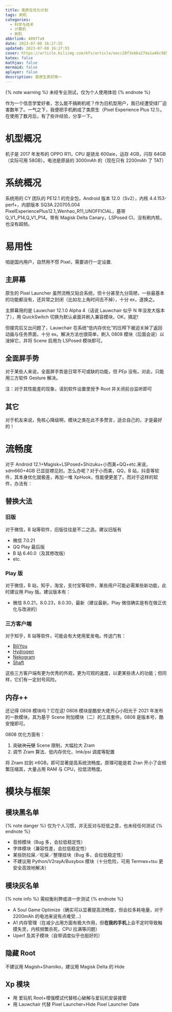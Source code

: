 ```yaml
---
title: 类原生优化计划
tags: 刷机
categories:
  - 科学与技术
  - 计算机
  - 刷机
abbrlink: 4097fa9
date: 2023-07-08 16:27:55
updated: 2023-07-08 16:27:55
cover: https://article.biliimg.com/bfs/article/eecc20f3eb6a274a1a46c985c1706df57bfde092.jpg@1e_1c.webp
katex: false
mathjax: false
mermaid: false
aplayer: false
description: 类原生真好用～
---
```


{% note warning %}
未经专业测试，仅为个人使用体验
{% endnote %}

作为一个信息学爱好者，怎么能不搞刷机呢？作为旧机型用户，我已经遭受绿厂迫害数年了。一气之下，我便把手机刷成了类原生（Pixel Experience Plus 12.1）。在使用了数月后，有了些许经验，分享一下。

# 机型概况

机子是 2017 年发布的 OPPO R11，CPU 是骁龙 600aie，运存 4GB，闪存 64GB（实际可用 58GB）。电池是原装的 3000mAh 的（现在只有 2200mAh 了 TAT）

# 系统概况

系统用的 CY 团队的 PE12.1 的完全包，Android 版本 12.0（Sv2），内核 4.4.153-perf+，内部版本 SQ3A.220705.004 PixelExperiencePlus12.1_Wenhao_R11_UNOFFICIAL，基带 Q_V1_P14,Q_V1_P14。带有 Magisk Delta Canary，LSPosed CI，没有刷内核，也没有超频。

# 易用性

咱是国内用户，自然用不惯 Pixel，需要进行一定设置.

## 主屏幕

原生的 Pixel Launcher 虽然流畅又贴合系统，但十分甚至九分简陋，一些最基本的功能都没有，还异常之封闭（比如左上角时间去不掉），十分 ex，遂换之。

主屏幕用的是 Lauwchair 12.1.0 Alpha 4（话说 Lauwchair 似乎 N 年没发大版本了），用 QuickSwitch 切换为默认桌面并刷入兼容模块，OK，搞定!

但接完后又出问题了，Lauwchair 在系统“低内存优化”的压榨下被迫关掉了返回动画与任务界面，十分 ex。解决方法也很简单，刷入 0808 模块（后面会说）以淦掉它，并将 Scene 启用为 LSPosed 模块即可。

## 全面屏手势

对于某些人来说，全面屏手势是日常不可或缺的功能，但 PEp 没有。对此，只能用三方软件 Gesture 解决。

注：对于其性能差的现象，请到软件设置里授予 Root 并关闭前台监听即可

## 其它

对于机友来说，免核心降级啊，模块之类在此不多赘言，适合自己的，才是最好的！

# 流畅度

对于 Android 12.1+Magisk+LSPosed+Shizuku+小而美+QQ+etc.来说，sdm660+4GB 已显捉襟见肘。怎么办呢？对于小而美，QQ，B 站，抖音等软件，其本身优化就极差，再加一堆 XpHook，性能便更差了。而对于这样的软件，办法有：

## 替换大法

### 旧版

对于微信，B 站等软件，旧版往往是不二之造。建议旧版有

- 微信 7.0.21
- QQ Play 最后版
- B 站 6.40.0（及其修改版）
- etc.

### Play 版

对于微信，B 站，知乎，淘宝，支付宝等软件，某些用户可能必需某些新功能，此时建议用 Play 版。建议版本有：

- 微信 8.0.21，8.0.23，8.0.30，最新（建议最新。Play 微信确实是有在做正优化与改进的）

### 三方客户端

对于知乎，B 站等软件，可能会有大佬用爱发电。传送门有：

- [BiliYou](https://github.com/lucinhu/bili_you)
- [Hydrogen](https://myhydrogen.gitee.io/)
- [Nekogram](https://nekogram.app/zh-hans/)
- [Shaft](https://github.com/CeuiLiSA/Pixiv-Shaft)

这些三方客户端有更为优秀的外观，更为可观的速度，以更某些诱人的功能；但同样，它们有一定封号风险。

## 内存++

还记得 0808 模块吗？它在这!
0808 模块是酷安大佬开心小阳光于 2021 年发布的一款模块，其为基于 Scene 附加模块（二）的工具套件。0808 是版本号，酷安搜即可。

0808 优化方面有：

1. 突破~~次元壁~~ Scene 限制，大幅拉大 Zram
2. 调节 Zram 算法、低内存优化、lmk/psi 调度等配置

将 Znam 拉到 ≥6GB，即可显著提高系统流畅度。原理可能是若 Zran 开小了会频繁压缩其，大量占用 RAM 与 CPU，拉低流畅度。

# 模块与框架

## 模块黑名单

{% note danger %}
仅为个人习惯，并无反对与贬低之意，也未经任何测试
{% endnote %}

- 音频模块（Bug 多，会拉低稳定性）
- 字体模块（兼容性差，会拉低稳定性）
- 某些防拉屎／吃屎／整理挂块（Bug 多，会拉低稳定性）
- 不建议用 Python/V2rayA/Busybox 模块（十分危险，可用 Termwx+tsu 更安全高效地解决）

## 模块灰名单

{% note info %}
需权衡利弊或进一步测试
{% endnote %}

- A Soul Game Optimize（确实可以显著提高流畅度，但会拉多耗电量，对于 2200mAh 的电池来说有点难受…）
- A1 内存管理（在减少占用方面有极大作用，但**在我的手机**上会不定时导致触摸失灵，内核频繁杀死，CPU 拉满等问题）
- Uperf 及其子模块（自带调度似乎也挺好的）

## 隐藏 Root

不建议用 Magish+Shamiko，建议用 Magisk Delta 的 Hide

## Xp 模块

- 用 爱玩机 Root+增强模试代替核心破解与爱玩机安装接管
- 用 Lauwchair 代替 Pixel Launcher+Hide Pixel Launcher Date
